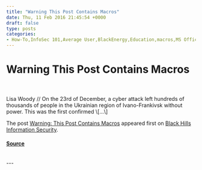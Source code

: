 ```yaml
---
title: "Warning This Post Contains Macros"
date: Thu, 11 Feb 2016 21:45:54 +0000
draft: false
type: posts
categories: 
- How-To,InfoSec 101,Average User,BlackEnergy,Education,macros,MS Office,Ukraine
---
```

# Warning This Post Contains Macros

<br/>

<br/>
Lisa Woody // On the 23rd of December, a cyber attack left hundreds of thousands of people in the Ukrainian region of Ivano-Frankivsk without power. This was the first confirmed \[…\]

The post [Warning: This Post Contains Macros](https://www.blackhillsinfosec.com/warning-this-post-contains-macros/) appeared first on [Black Hills Information Security](https://www.blackhillsinfosec.com).

#### [Source](https://www.blackhillsinfosec.com/warning-this-post-contains-macros/)

<br/>
---
